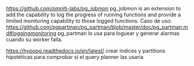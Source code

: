 https://github.com/omniti-labs/pg_jobmon
pg_jobmon is an extension to add the capability to log the progress of running functions and provide a limited monitoring capability to those logged functions.
Caso de uso: https://github.com/pgpartman/pg_partman/blob/master/doc/pg_partman.md#loggingmonitoring
pg_partman lo usa para loguear y generar alarmas cuando su worker falla.

https://hypopg.readthedocs.io/en/latest/
crear índices y partitions hipotéticas para comprobar si el query planner las usaría
